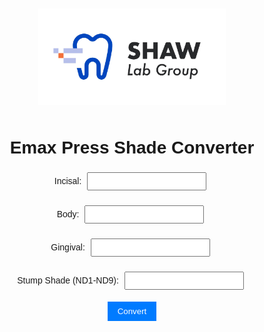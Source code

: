 <!DOCTYPE html> 

<html lang="en"> 

<head> 

  <meta charset="UTF-8" /> 

  <title>Emax Press Shade Converter</title> 

  <style> 

    body { 

      font-family: Arial, sans-serif; 

      text-align: center; 

      padding: 20px; 

    } 

    img { 

      width: 300px; 

      margin-bottom: 10px; 

    } 

    input { 

      margin: 5px; 

      padding: 5px; 

      text-transform: uppercase; 

    } 

    button { 

      padding: 8px 16px; 

      background-color: #007bff; 

      color: white; 

      border: none; 

      cursor: pointer; 

    } 

    button:hover { 

      background-color: #0056b3; 

    } 

    #results { 

      margin-top: 20px; 

      font-weight: bold; 

    } 

  </style> 

</head> 

<body> 

  

 <!-- Logo -->
<img src="OIP.jpeg" alt="Company Logo" onerror="this.onerror=null; this.src='default-logo.png';">

  <h1>Emax Press Shade Converter</h1> 

  

  <!-- Inputs --> 

  <label>Incisal: <input type="text" id="incisal" /></label><br> 

  <label>Body: <input type="text" id="body" /></label><br> 

  <label>Gingival: <input type="text" id="gingival" /></label><br> 

  <label>Stump Shade (ND1-ND9): <input type="text" id="stump" /></label><br> 

  

  <button onclick="convertShade()">Convert</button> 

  

  <div id="results"></div> 

  

  <script> 

    const materialTypeMapping = { 

 

            "A1": { 

                "ND1": ["MTA1", "LTA1", "HTA1", "MO1", "HO1"], 

                "ND2": ["MTA1", "LTA1", "HTA1", "MO1", "HO1"], 

                "ND3": ["MTBL4", "LTBL4", "HTBL4", "MO1", "HO1"], 

                "ND4": ["LTBL3", "MO1", "HO1"], 

                "ND5": ["LTBL4", "MO1", "HO1"], 

                "ND6": ["LTBL3", "MO1", "HO1"], 

                "ND7": ["LTBL2", "MO1", "HO1"], 

                "ND8": ["HO1"], 

                "ND9": ["HO1"] 

            }, 

            "A2": { 

                "ND1": ["MTA1", "LTA1", "HTA1", "MO1", "HO1"], 

                "ND2": ["MTA1", "LTA1", "HTA1", "MO1", "HO1"], 

                "ND3": ["MTA1", "LTA1", "HTBL4", "MO1", "HO1"], 

                "ND4": ["MTBL3", "LTA1", "MO1", "HO1"], 

                "ND5": ["LTA1", "HTBL2", "MO1", "HO1"], 

                "ND6": ["LTA1", "HTBL2", "MO1", "HO1"], 

                "ND7": ["LTA1", "MO1", "HO1"], 

                "ND8": ["HO1"], 

                "ND9": ["HO1"] 

            }, 

            "A3": { 

                "ND1": ["MTA2", "LTA2", "HTA2", "MO2", "HO2"], 

                "ND2": ["MTA2", "LTA2", "HTA2", "MO2", "HO2"], 

                "ND3": ["MTA2", "LTA2", "HTA2", "MO2", "HO2"], 

                "ND4": ["MTA2", "LTA2", "MO2", "HO2"], 

                "ND5": ["MTA1", "LTA2", "HTBL3", "MO2", "HO2"], 

                "ND6": ["MTA1", "LTA2", "HTBL2", "MO2", "HO2"], 

                "ND7": ["MTBL2", "LTA2", "MO2", "HO2"], 

                "ND8": ["HO2"], 

                "ND9": ["HO2"] 

            }, 

"A3.5": { 

                "ND1": ["MTA3", "LTA3", "HTA3", "MO2", "HO2"], 

                "ND2": ["MTA3", "LTA2", "HTA3", "MO2", "HO2"], 

                "ND3": ["MTA2", "LTA3", "HTA3", "MO2", "HO2"], 

                "ND4": ["MTA2", "LTA3", "HTB3", "MO2", "HO2"], 

                "ND5": ["MTA2", "LTA3", "HTA3", "MO2", "HO2"], 

                "ND6": ["MTA2", "LTA3", "HTBL2", "MO2", "HO2"], 

                "ND7": ["LTA3", "MO2", "HO2"], 

                "ND8": ["LTA3", "HO2"], 

                "ND9": ["HO2"] 

            }, 

"A4": { 

                "ND1": ["MTA3.5", "LTA3.5", "HTA3.5", "MO4", "HO2"], 

                "ND2": ["MTA3.5", "LTA3.5", "HTA3.5", "MO4", "HO2"], 

                "ND3": ["MTA3", "LTA3.5", "HTA3.5", "MO4", "HO2"], 

                "ND4": ["MTA3", "LTA3.5", "HTB3", "MO4", "HO2"], 

                "ND5": ["MTA3", "LTA3.5", "HTA3.5", "MO4", "HO2"], 

                "ND6": ["MTA3", "LTA3.5", "HTA3", "MO4", "HO2"], 

                "ND7": ["MTA2", "LTA3.5", "MO4", "HO2"], 

                "ND8": ["LTA3.5", "HO2"], 

                "ND9": ["HO2"] 

            }, 

"B1": { 

                "ND1": ["MTB1", "LTB1", "HTB1", "MO1", "HO1"], 

                "ND2": ["MTB1", "LTB1", "HTBL4", "MO1", "HO1"], 

                "ND3": ["MTBL4", "LTB1", "HTBL3", "MO1", "HO1"], 

                "ND4": ["MTBL3", "LTBL3", "MO1", "HO1"], 

                "ND5": ["MTBL2", "LTBL3", "MO1", "HO1"], 

                "ND6": ["LTBL3", "MO1", "HO1"], 

                "ND7": ["LTBL3", "MO1", "HO1"], 

                "ND8": ["HO1"], 

                "ND9": ["HO1"] 

            }, 

"B2": { 

                "ND1": ["MTB1", "LTB1", "HTB1", "MO1", "HO1"], 

                "ND2": ["MTB1", "LTB1", "HTBL4", "MO1", "HO1"], 

                "ND3": ["MTB1", "LTB1", "HTBL3", "MO1", "HO1"], 

                "ND4": ["MTBL4", "LTBL3", "MO1", "HO1"], 

                "ND5": ["MTBL3", "LTB1", "HTBL2", "MO1", "HO1"], 

                "ND6": ["LTB1", "MO1", "HO1"], 

                "ND7": ["LTB1", "MO1", "HO1"], 

                "ND8": ["HO1"], 

                "ND9": ["HO1"] 

            }, 

"B3": { 

                "ND1": ["MTB2", "LTB2", "HTB2", "MO3", "HO1"], 

                "ND2": ["MTB2", "LTB2", "HTB2", "MO3", "HO1"], 

                "ND3": ["MTB2", "LTB2", "HTB2", "MO3", "HO1"], 

                "ND4": ["MTB1", "LTB2", "HTBL2", "MO3", "HO1"], 

                "ND5": ["MTBL4", "LTB2", "HTBL3", "MO3", "HO1"], 

                "ND6": ["MTBL4", "LTB2", "HTBL2", "MO3", "HO1"], 

                "ND7": ["LTB2", "HTBL1", "MO3", "HO1"], 

                "ND8": ["HO1"], 

                "ND9": ["HO1"] 

            }, 

"B4": { 

                "ND1": ["MTA3.5", "LTB3", "HTB3", "MO3", "HO1"], 

                "ND2": ["MTA3.5", "LTB3", "HTB3", "MO3", "HO1"], 

                "ND3": ["MTA3", "LTB3", "HTB2", "MO3", "HO1"], 

                "ND4": ["MTB2", "LTB3", "HTBL3", "MO3", "HO1"], 

                "ND5": ["MTBL4", "LTB3", "HTBL3", "MO3", "HO1"], 

                "ND6": ["LTB3", "HTBL1", "MO3", "HO1"], 

                "ND7": ["LTB2", "HTB2", "MO3", "HO1"], 

                "ND8": ["LTB2", "HTB2", "HO1"], 

                "ND9": ["HO1"] 

            }, 

"C1": { 

                "ND1": ["MTC1", "LTC1", "HTC1", "MO1", "HO1"], 

                "ND2": ["MTC1", "LTC1", "HTC1", "MO1", "HO1"], 

                "ND3": ["MTC1", "LTC1", "HTBL4", "MO1", "HO1"], 

                "ND4": ["MTB1", "LTC1", "HTBL3", "MO1", "HO1"], 

                "ND5": ["MTB1", "LTC1", "HTBL3", "MO1", "HO1"], 

                "ND6": ["MTB1", "LTC1", "MO1", "HO1"], 

                "ND7": ["MTB1", "LTC1", "HTA1", "MO1", "HO1"], 

                "ND8": ["LTC1", "HTC1", "HO1"], 

                "ND9": ["HO1"] 

            }, 

"C2": { 

                "ND1": ["MTC1", "LTC1", "HTC1", "MO4", "HO2"], 

                "ND2": ["MTC1", "LTC1", "HTC1", "MO4", "HO2"], 

                "ND3": ["MTC1", "LTC1", "HTBL4", "MO4", "HO2"], 

                "ND4": ["MTC1", "LTC1", "HTB1", "MO4", "HO2"], 

                "ND5": ["MTA2", "LTC1", "HTA1", "MO4", "HO2"], 

                "ND6": ["MTA2", "LTB2", "HTB1", "MO4", "HO2"], 

                "ND7": ["MTA3", "LTB2", "HTA3", "MO4", "HO2"], 

                "ND8": ["LTB2", "HTB2", "HO2"], 

                "ND9": ["HO2"] 

            }, 

"C3": { 

                "ND1": ["MTC2", "LTC2", "HTC2", "MO4", "HO2"], 

                "ND2": ["MTC2", "LTC2", "HTC2", "MO4", "HO2"], 

                "ND3": ["MTC2", "LTC2", "HTC2", "MO4", "HO2"], 

                "ND4": ["MTA3", "LTC2", "HTB3", "MO4", "HO2"], 

                "ND5": ["MTA3", "LTC2", "HTA3", "MO4", "HO2"], 

                "ND6": ["MTA3", "LTC2", "HTB2", "MO4", "HO2"], 

                "ND7": ["MTA3", "LTC2", "HTA3.5", "MO4", "HO2"], 

                "ND8": ["MTA3", "LTC2", "HTC2", "HO2"], 

                "ND9": ["HO2"] 

            }, 

"C4": { 

                "ND1": ["MTA3.5", "LTC3", "HTC3", "MO4", "HO2"], 

                "ND2": ["MTA3.5", "LTC3", "HTC3", "MO4", "HO2"], 

                "ND3": ["MTA3", "LTC3", "HTB4", "MO4", "HO2"], 

                "ND4": ["MTA3", "LTC3", "HTC2", "MO4", "HO2"], 

                "ND5": ["MTA3", "LTC3", "HTB3", "MO4", "HO2"], 

                "ND6": ["MTA3", "LTC3", "HTB3", "MO4", "HO2"], 

                "ND7": ["MTA3", "LTC3", "HTA4", "MO4", "HO2"], 

                "ND8": ["LTC3", "HTC3", "HO2"], 

                "ND9": ["HO2"] 

            }, 

 "D2": { 

                "ND1": ["MTD2", "LTD2", "HTD2", "MO4", "HO2"], 

                "ND2": ["MTD2", "LTD2", "HTD2", "MO4", "HO2"], 

                "ND3": ["MTD2", "LTD2", "HTB1", "MO4", "HO2"], 

                "ND4": ["MTB1", "LTD2", "HTBL3", "MO4", "HO2"], 

                "ND5": ["MTB1", "LTD2", "HTBL3", "MO4", "HO2"], 

                "ND6": ["MTB1", "LTD2", "HTBL2", "MO4", "HO2"], 

                "ND7": ["MTB1", "LTD2", "HTB1", "MO4", "HO2"], 

                "ND8": ["MTA1", "LTD2", "HTD2", "HO2"], 

                "ND9": ["HO2"] 

            }, 

         

            "D3": { 

                "ND1": ["MTD2", "LTD2", "HTD2", "MO4", "HO2"], 

                "ND2": ["MTD2", "LTD2", "HTD2", "MO4", "HO2"], 

                "ND3": ["MTD2", "LTD2", "HTD2", "MO4", "HO2"], 

                "ND4": ["MTB2", "LTB2", "HTB1", "MO4", "HO2"], 

                "ND5": ["MTA2", "LTB2", "HTA2", "MO4", "HO2"], 

                "ND6": ["MTA2", "LTB2", "HTBL2", "MO4", "HO2"], 

                "ND7": ["MTA2", "LTB2", "HTBL2", "MO4", "HO2"], 

                "ND8": ["LTB2", "HTB2", "HO2"], 

                "ND9": ["HO2"] 

            }, 

 "D4": { 

                "ND1": ["MTD2", "LTD2", "HTD2", "MO4", "HO2"], 

                "ND2": ["MTD2", "LTD2", "HTD2", "MO4", "HO2"], 

                "ND3": ["MTD2", "LTD2", "HTD2", "MO4", "HO2"], 

                "ND4": ["MTB2", "LTB2", "HTB1", "MO4", "HO2"], 

                "ND5": ["MTA2", "LTB2", "HTA2", "MO4", "HO2"], 

                "ND6": ["MTA2", "LTB2", "HTBL2", "MO4", "HO2"], 

                "ND7": ["MTA2", "LTB2", "HTBL2", "MO4", "HO2"], 

                "ND8": ["LTB2", "HTB2", "HO2"], 

                "ND9": ["HO2"] 

            }, 

"0M1": { 

                "ND1": ["LTBL1", "HTBL1", "MO0", "HO0"], 

                "ND2": ["MTBL1", "LBL12", "MO0", "HO0"], 

                "ND3": ["MO0", "HO0"], 

                "ND4": ["MO0", "HO0"], 

                "ND5": ["MO0", "HO0"], 

                "ND6": ["MO0", "HO0"], 

                "ND7": ["MO0", "HO0"], 

                "ND8": ["HO0"], 

                "ND9": ["HO0"] 

            }, 

"0M2": { 

                "ND1": ["MTBL2", "LTBL2", "HTBL2", "MO0", "HO0"], 

                "ND2": ["MTBL2", "LTBL2", "HTBL2", "MO0", "HO0"], 

                "ND3": ["LTBL1", "MO0", "HO0"], 

                "ND4": ["LTBL1","MO0", "HO0"], 

                "ND5": ["LTBL1", "MO0", "HO0"], 

                "ND6": ["LTBL1", "MO0", "HO0"], 

                "ND7": ["LTBL1","MO0", "HO0"], 

                "ND8": ["HO0"], 

                "ND9": ["HO0"] 

            }, 

"0M3": { 

                "ND1": ["MTBL2", "LTBL3", "HTBL3", "MO0", "HO0"], 

                "ND2": ["MTBL2", "LTBL3", "HTBL3", "MO0", "HO0"], 

                "ND3": ["LTBL2", "MO0", "HO0"], 

                "ND4": ["LTBL2","MO0", "HO0"], 

                "ND5": ["LTBL2", "MO0", "HO0"], 

                "ND6": ["LTBL2", "MO0", "HO0"], 

                "ND7": ["LTBL2","MO0", "HO0"], 

                "ND8": ["HO0"], 

                "ND9": ["HO0"] 

            } 

          }; 

  

    function convertShade() { 

      const incisal = document.getElementById("incisal").value.trim().toUpperCase(); 

      const body = document.getElementById("body").value.trim().toUpperCase(); 

      const gingival = document.getElementById("gingival").value.trim().toUpperCase(); 

      const stump = document.getElementById("stump").value.trim().toUpperCase(); 

  

      const baseShade = incisal || body || gingival; 

      const resultDiv = document.getElementById("results"); 

  

      if (baseShade && stump && materialTypeMapping[baseShade] && materialTypeMapping[baseShade][stump]) { 

        const materials = materialTypeMapping[baseShade][stump]; 

        resultDiv.innerHTML = `<p>Material Choices for <strong>${baseShade}</strong> on <strong>${stump}</strong>:</p><p>${materials.join(", ")}</p>`; 

      } else { 

        resultDiv.innerHTML = `<p>No matching materials found for <strong>${baseShade}</strong> with <strong>${stump}</strong>.</p>`; 

      } 

    } 

  </script> 

  

</body> 

</html> 
